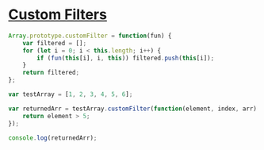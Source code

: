 [Custom Filters](https://dev.to/machy44/lets-create-our-own-filter-method-in-js--5gh4)
===

```javascript
Array.prototype.customFilter = function(fun) {
    var filtered = [];
    for (let i = 0; i < this.length; i++) {
        if (fun(this[i], i, this)) filtered.push(this[i]);
    }
    return filtered;
};

var testArray = [1, 2, 3, 4, 5, 6];

var returnedArr = testArray.customFilter(function(element, index, arr) {
    return element > 5;
});

console.log(returnedArr);
```
